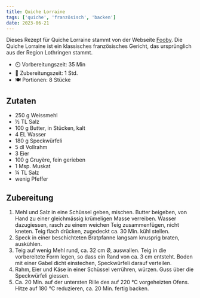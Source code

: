 ```yaml
---
title: Quiche Lorraine
tags: ['quiche', 'französisch', 'backen']
date: 2023-06-21
---
```


Dieses Rezept für Quiche Lorraine stammt von der Webseite [Fooby](https://fooby.ch/de/rezepte/16113/quiche-lorraine). Die Quiche Lorraine ist ein klassisches französisches Gericht, das ursprünglich aus der Region Lothringen stammt.

- ⏲️ Vorbereitungszeit: 35 Min
- 🍳 Zubereitungszeit: 1 Std.
- 🍽️ Portionen: 8 Stücke

## Zutaten

- 250 g Weissmehl
- ½ TL Salz
- 100 g Butter, in Stücken, kalt
- 4 EL Wasser
- 180 g Speckwürfeli
- 5 dl Vollrahm
- 3 Eier
- 100 g Gruyère, fein gerieben
- 1 Msp. Muskat
- ¼ TL Salz
- wenig Pfeffer

## Zubereitung

1. Mehl und Salz in eine Schüssel geben, mischen. Butter beigeben, von Hand zu einer gleichmässig krümeligen Masse verreiben. Wasser dazugiessen, rasch zu einem weichen Teig zusammenfügen, nicht kneten. Teig flach drücken, zugedeckt ca. 30 Min. kühl stellen.
2. Speck in einer beschichteten Bratpfanne langsam knusprig braten, auskühlen.
3. Teig auf wenig Mehl rund, ca. 32 cm Ø, auswallen. Teig in die vorbereitete Form legen, so dass ein Rand von ca. 3 cm entsteht. Boden mit einer Gabel dicht einstechen, Speckwürfeli darauf verteilen.
4. Rahm, Eier und Käse in einer Schüssel verrühren, würzen. Guss über die Speckwürfeli giessen.
5. Ca. 20 Min. auf der untersten Rille des auf 220 °C vorgeheizten Ofens. Hitze auf 180 °C reduzieren, ca. 20 Min. fertig backen.

